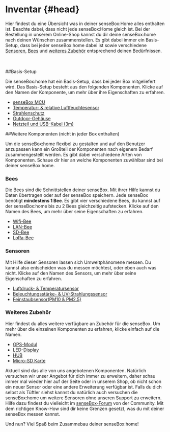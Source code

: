# Inventar {#head}
<div class="description">Hier findest du eine Übersicht was in deiner senseBox:Home alles enthalten ist. Beachte dabei, dass nicht jede senseBox:Home gleich ist. Bei der Bestellung in unserem Online-Shop kannst du dir deine senseBox:home nach deinen Wünschen zusammenstellen. Es gibt dabei immer ein Basis-Setup, dass bei jeder senseBox:home dabei ist sowie verschiedene <a href="/komponenten/sensoren/README.md">Sensoren</a>, <a href="/komponenten/bees/README.md">Bees</a> und <a href="/komponenten/zubehoer/README.md">weiteres Zubehör</a> entsprechend deinen Bedürfnissen.</div>

<div class="line">
    <br>
    <br>
</div>

##Basis-Setup 

Die senseBox:home hat ein Basis-Setup, dass bei jeder Box mitgeliefert wird. Das Basis-Setup besteht aus den folgenden Komponenten. Klicke auf den Namen der Komponente, um mehr über ihre Eigenschaften zu erfahren.


+ [senseBox MCU](komponenten/sensebox-mcu.md)
+ [Temperatur- & relative Luftfeuchtesensor](komponenten/sensoren/hdc1080.md)
+ [Strahlenschutz](komponenten/zubehoer/strahlenschutz.md)
+ [Outdoor-Gehäuse](komponenten/zubehoer/gehaeuse.md)
+ [Netzteil und USB-Kabel (3m)](komponenten/zubehoer/netzteil-und-usb-kabel.md)


##Weitere Komponenten (nicht in jeder Box enthalten)

Um die senseBox:home flexibel zu gestalten und auf den Benutzer anzupassen kann ein Großteil der Komponenten nach eigenem Bedarf zusammengestellt werden. Es gibt dabei verschiedene Arten von Komponenten. Schaue dir hier an welche Komponenten zuwählbar sind bei deiner senseBox:home.

### Bees 
Die Bees sind die Schnittstellen deiner senseBox. Mit ihrer Hilfe kannst du Daten übertragen oder auf der senseBox speichern. Jede senseBox benötigt **mindestens 1 Bee**.
Es gibt vier verschiedene Bees, du kannst auf der senseBox:home bis zu 2 Bees gleichzeitig aufstecken. Klicke auf den Namen des Bees, um mehr über seine Eigenschaften zu erfahren.

* [Wifi-Bee](komponenten/bees/wifi.md)
* [LAN-Bee](komponenten/bees/lan.md)
* [SD-Bee](komponenten/bees/sd.md)
* [LoRa-Bee](komponenten/bees/lora.md)

### Sensoren
Mit Hilfe dieser Sensoren lassen sich Umweltphänomene messen. Du kannst also entscheiden was du messen möchtest, oder eben auch was nicht. Klicke auf den Namen des Sensors, um mehr über seine Eigenschaften zu erfahren.

* [Luftdruck- & Temperatursensor](komponenten/sensoren/luftdruck-temperatur.md)
* [Beleuchtungsstärke- & UV-Strahlungssensor](komponenten/sensoren/belichtung-und-uv.md)
* [Feinstaubsensor(PM10 & PM2.5)](komponenten/sensoren/feinstaub.md)

### Weiteres Zubehör
Hier findest du alles weitere verfügbare an Zubehör für die senseBox. Um mehr über die einzelnen Komponenten zu erfahren, klicke einfach auf die Namen.

+ [GPS-Modul](komponenten/zubehoer/gps.md)
+ [LED-Display](komponenten/zubehoer/led-display.md)
+ [HUB](komponenten/zubehoer/hub.md)
+ [Micro-SD Karte](komponenten/zubehoer/micro-sd-karte.md)


Aktuell sind das alle von uns angebotenen Komponenten. Natürlich versuchen wir unser Angebot für dich immer zu erweitern, daher schau immer mal wieder hier auf der Seite oder in unserem Shop, ob nicht schon ein neuer Sensor oder eine andere Erweiterung verfügbar ist. Falls du dich selbst als Tüftler siehst kannst du natürlich auch versuchen die senseBox:home um weitere Sensoren ohne unseren Support zu erweitern. Hilfe dazu findest du vielleicht im [senseBox-Forum](https://forum.sensebox.de/) von der Community. Mit dem richtigen Know-How sind dir keine Grenzen gesetzt, was du mit deiner senseBox messen kannst.

Und nun?
Viel Spaß beim Zusammebau deiner senseBox:home!


